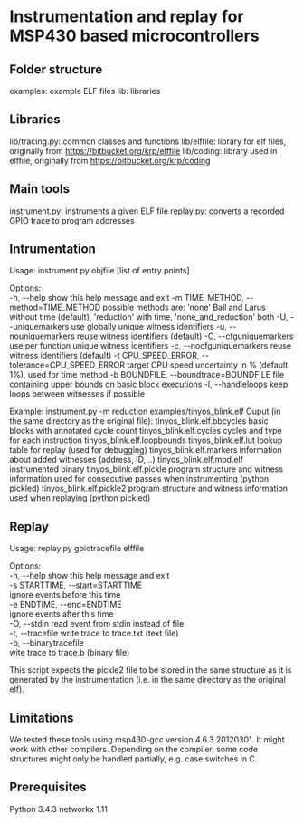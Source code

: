 Instrumentation and replay for MSP430 based microcontrollers
============================================================

Folder structure
----------------
examples: example ELF files
lib: libraries

Libraries
---------
lib/tracing.py: common classes and functions
lib/elffile: library for elf files, originally from https://bitbucket.org/krp/elffile
lib/coding: library used in elffile, originally from https://bitbucket.org/krp/coding

Main tools
----------
  instrument.py: instruments a given ELF file
  replay.py: converts a recorded GPIO trace to program addresses

Intrumentation
--------------
Usage: instrument.py objfile [list of entry points]                                                                                                                                                  
                                                                                                                                                                                                     
Options:                                                                                                                                                                                             
  -h, --help            show this help message and exit
  -m TIME_METHOD, --method=TIME_METHOD
                        possible methods are: 'none' Ball and Larus without
                        time (default), 'reduction' with time,
                        'none_and_reduction' both
  -U, --uniquemarkers   use globally unique witness identifiers
  -u, --nouniquemarkers
                        reuse witness identifiers (default)
  -C, --cfguniquemarkers
                        use per function unique witness identifiers
  -c, --nocfguniquemarkers
                        reuse witness identifiers (default)
  -t CPU_SPEED_ERROR, --tolerance=CPU_SPEED_ERROR
                        target CPU speed uncertainty in % (default 1%), used
                        for time method
  -b BOUNDFILE, --boundtrace=BOUNDFILE
                        file containing upper bounds on basic block executions
  -l, --handleloops     keep loops between witnesses if possible

Example:
instrument.py -m reduction examples/tinyos_blink.elf
Ouput (in the same directory as the original file):
tinyos_blink.elf.bbcycles   basic blocks with annotated cycle count
tinyos_blink.elf.cycles     cycles and type for each instruction
tinyos_blink.elf.loopbounds 
tinyos_blink.elf.lut        lookup table for replay (used for debugging)
tinyos_blink.elf.markers    information about added witnesses (address, ID, ..)
tinyos_blink.elf.mod.elf    instrumented binary
tinyos_blink.elf.pickle     program structure and witness information used for consecutive passes when instrumenting (python pickled)
tinyos_blink.elf.pickle2    program structure and witness information used when replaying (python pickled)

Replay
------
Usage: replay.py gpiotracefile elffile                                                                                                                                                               
                                                                                                                                                                                                     
Options:                                                                                                                                                                                             
  -h, --help            show this help message and exit                                                                                                                                              
  -s STARTTIME, --start=STARTTIME                                                                                                                                                                    
                        ignore events before this time                                                                                                                                               
  -e ENDTIME, --end=ENDTIME                                                                                                                                                                          
                        ignore events after this time                                                                                                                                                
  -O, --stdin           read event from stdin instead of file                                                                                                                                        
  -t, --tracefile       write trace to trace.txt (text file)                                                                                                                                         
  -b, --binarytracefile                                                                                                                                                                              
                        wite trace tp trace.b (binary file) 

This script expects the pickle2 file to be stored in the same structure as it is generated by the instrumentation (i.e. in the same directory as the original elf).

Limitations
-----------
We tested these tools using msp430-gcc version 4.6.3 20120301. It might work with other compilers.
Depending on the compiler, some code structures might only be handled partially, e.g. case switches in C.

Prerequisites
-------------
Python 3.4.3
networkx 1.11
